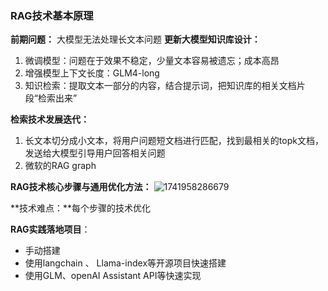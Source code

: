### RAG技术基本原理

**前期问题：** 大模型无法处理长文本问题
**更新大模型知识库设计：**

1. 微调模型：问题在于效果不稳定，少量文本容易被遗忘；成本高昂
2. 增强模型上下文长度：GLM4-long
3. 知识检索：提取文本一部分的内容，结合提示词，把知识库的相关文档片段“检索出来”

**检索技术发展迭代：**

1. 长文本切分成小文本，将用户问题短文档进行匹配，找到最相关的topk文档，发送给大模型引导用户回答相关问题
2. 微软的RAG graph

**RAG技术核心步骤与通用优化方法：**
![1741958286679](images/简历内容/1741958286679.png)

**技术难点：**每个步骤的技术优化

**RAG实践落地项目**：

- 手动搭建
- 使用langchain 、  Llama-index等开源项目快速搭建
- 使用GLM、openAI Assistant API等快速实现
